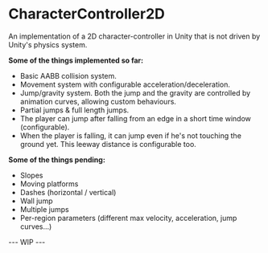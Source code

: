 # CharacterController2D
An implementation of a 2D character-controller in Unity that is not driven by Unity's physics system.

**Some of the things implemented so far:**
- Basic AABB collision system.
- Movement system with configurable acceleration/deceleration.
- Jump/gravity system. Both the jump and the gravity are controlled by animation curves, allowing custom behaviours.
- Partial jumps & full length jumps.
- The player can jump after falling from an edge in a short time window (configurable).
- When the player is falling, it can jump even if he's not touching the ground yet. This leeway distance is configurable too.

**Some of the things pending:**
- Slopes
- Moving platforms
- Dashes (horizontal / vertical)
- Wall jump
- Multiple jumps
- Per-region parameters (different max velocity, acceleration, jump curves...)

--- WIP ---
